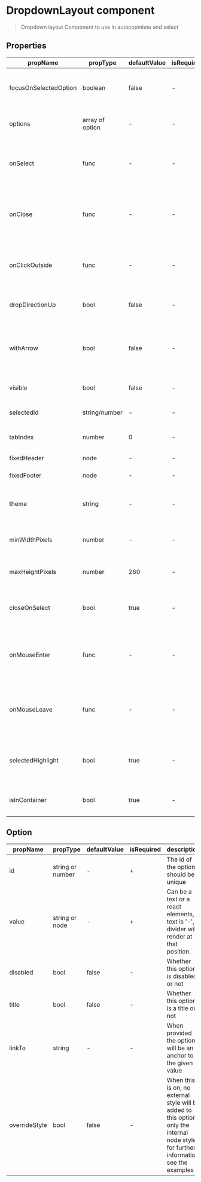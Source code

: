 # DropdownLayout component

> Dropdown layout Component to use in autocopmlete and select

## Properties

| propName | propType | defaultValue | isRequired | description |
|----------|----------|--------------|------------|-------------|
| focusOnSelectedOption | boolean | false | - | should dropdown automatically scroll to selected option |
| options | array of option | - | - | Array of Option objects that will be render to the list |
| onSelect | func | - | - | Callback function called whenever the user selects a different option in the list |
| onClose | func | - | - | Callback function called whenever the user press escape or click outside the component |
| onClickOutside | func | - | - | Callback function called whenever the user click outside the component |
| dropDirectionUp | bool | false | - | Whether the component opens up or down |
| withArrow | bool | false | - | Whether the component has a pointing arrow to the top by default or bottom for dropDirectionUp |
| visible | bool | false | - | Should show or hide the component |
| selectedId | string/number | - | - | The id of the selected option in the list |
| tabIndex| number | 0 | - | Specifies the tab order of the component |
| fixedHeader | node | - | - | A fixed header to the list |
| fixedFooter | node | - | - | A fixed footer to the list |
| theme | string | - | - | The theme of the dropdown. currently only 'b2b' theme is supported |
| minWidthPixels | number | - | - | Set the min width of the dropdownLayout in pixels |
| maxHeightPixels | number | 260 | - | Set the max height of the dropdownLayout in pixels |
| closeOnSelect | bool | true | - | Will preventDefault of the event when pressing the tab key|
| onMouseEnter | func | - | - | Callback function called whenever the user entered with the mouse to the dropdown layout|
| onMouseLeave | func | - | - | Callback function called whenever the user exited with the mouse from the dropdown layout|
| selectedHighlight | bool | true | - | Whether the selected option will be highlighted when dropdown reopened|
| isInContainer | bool | true | - | Shows container with shadow, rounded borders and margins.

## Option

| propName | propType | defaultValue | isRequired | description |
|----------|----------|--------------|------------|-------------|
| id | string or number | - | + | The id of the option, should be unique |
| value | string or node | - | + | Can be a text or a react elements, if text is '-', a divider will render at that position. |
| disabled | bool | false | - | Whether this option is disabled or not |
| title | bool | false | - | Whether this option is a title or not |
| linkTo | string | - | - | When provided the option will be an anchor to the given value |
| overrideStyle | bool | false | - | When this is on, no external style will be added to this option, only the internal node style, for further information see the examples |
